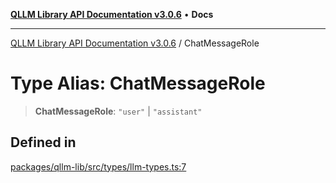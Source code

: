 [**QLLM Library API Documentation v3.0.6**](../README.md) • **Docs**

---

[QLLM Library API Documentation v3.0.6](../globals.md) / ChatMessageRole

# Type Alias: ChatMessageRole

> **ChatMessageRole**: `"user"` \| `"assistant"`

## Defined in

[packages/qllm-lib/src/types/llm-types.ts:7](https://github.com/quantalogic/qllm/blob/b15a3aa4af263bce36ea091a0f29bf1255b95497/packages/qllm-lib/src/types/llm-types.ts#L7)
